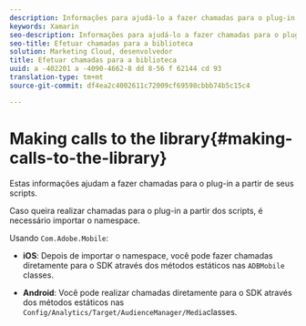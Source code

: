 ```yaml
---
description: Informações para ajudá-lo a fazer chamadas para o plug-in por meio de seus scripts.
keywords: Xamarin
seo-description: Informações para ajudá-lo a fazer chamadas para o plug-in por meio de seus scripts.
seo-title: Efetuar chamadas para a biblioteca
solution: Marketing Cloud, desenvolvedor
title: Efetuar chamadas para a biblioteca
uuid: a -402201 a -4090-4662-8 dd 8-56 f 62144 cd 93
translation-type: tm+mt
source-git-commit: df4ea2c4002611c72009cf69598cbbb74b5c15c4

---
```



# Making calls to the library{#making-calls-to-the-library}

Estas informações ajudam a fazer chamadas para o plug-in a partir de seus scripts.

Caso queira realizar chamadas para o plug-in a partir dos scripts, é necessário importar o namespace.

Usando `Com.Adobe.Mobile`:

* **iOS**: Depois de importar o namespace, você pode fazer chamadas diretamente para o SDK através dos métodos estáticos nas `ADBMobile` classes.

* **Android**: Você pode realizar chamadas diretamente para o SDK através dos métodos estáticos nas `Config/Analytics/Target/AudienceManager/Media`classes.

